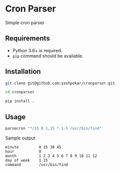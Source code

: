 # Cron Parser

Simple cron parser

## Requirements

- Python 3.6+ is required.
- `pip` command should be available.

## Installation

```bash
git clone git@github.com:yashpokar/cronparser.git
```

```bash
cd cronparser
```

```bash
pip install .
```


## Usage

```bash
parsecron "*/15 0 1,15 * 1-5 /usr/bin/find"
```

Sample output
```
minute         0 15 30 45
hour           0
month          1 2 3 4 5 6 7 8 9 10 11 12
day of week    1 15
command        /usr/bin/find
```
